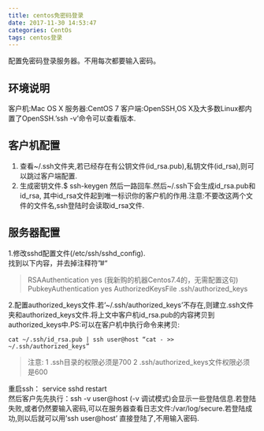 ```yaml
---
title: centos免密码登录
date: 2017-11-30 14:53:47
categories: CentOs
tags: centos登录
---
```


配置免密码登录服务器。不用每次都要输入密码。

## 环境说明

客户机:Mac OS X
服务器:CentOS 7
客户端:OpenSSH,OS X及大多数Linux都内置了OpenSSH.’ssh -v’命令可以查看版本.

## 客户机配置

1. 查看~/.ssh文件夹,若已经存在有公钥文件(id_rsa.pub),私钥文件(id_rsa),则可以跳过客户端配置.  
2. 生成密钥文件.$ ssh-keygen 然后一路回车.然后~/.ssh下会生成id_rsa.pub和id_rsa, 其中id_rsa文件起到唯一标识你的客户机的作用.注意:不要改这两个文件的文件名,ssh登陆时会读取id_rsa文件.

## 服务器配置

1.修改sshd配置文件(/etc/ssh/sshd_config).  
找到以下内容，并去掉注释符”#“

> RSAAuthentication yes (我新购的机器Centos7.4的，无需配置这句)
PubkeyAuthentication yes
AuthorizedKeysFile  .ssh/authorized_keys

2.配置authorized_keys文件.若’~/.ssh/authorized_keys’不存在,则建立.ssh文件夹和authorized_keys文件.将上文中客户机id_rsa.pub的内容拷贝到authorized_keys中.PS:可以在客户机中执行命令来拷贝:

    cat ~/.ssh/id_rsa.pub | ssh user@host “cat - >> ~/.ssh/authorized_keys”
    
>注意:
1 .ssh目录的权限必须是700
2 .ssh/authorized_keys文件权限必须是600

重启ssh： service sshd restart   
然后客户先先执行：ssh -v user@host (-v 调试模式)会显示一些登陆信息.若登陆失败,或者仍然要输入密码,可以在服务器查看日志文件:/var/log/secure.若登陆成功,则以后就可以用’ssh user@host’ 直接登陆了,不用输入密码.


